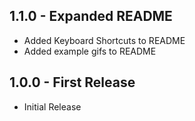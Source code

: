 ## 1.1.0 - Expanded README
* Added Keyboard Shortcuts to README
* Added example gifs to README

## 1.0.0 - First Release
* Initial Release
